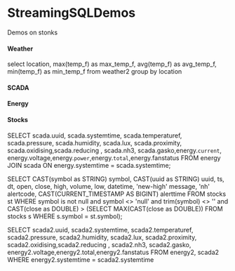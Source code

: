 # StreamingSQLDemos
Demos on stonks



#### Weather

select location, max(temp_f) as max_temp_f, avg(temp_f) as avg_temp_f, min(temp_f) as min_temp_f from weather2 
group by location

#### SCADA

#### Energy

#### Stocks



SELECT scada.uuid, scada.systemtime, scada.temperaturef, scada.pressure, scada.humidity, scada.lux, scada.proximity, 
scada.oxidising,scada.reducing , scada.nh3, scada.gasko,energy.`current`, energy.voltage,energy.`power`,energy.`total`,energy.fanstatus
FROM energy JOIN scada ON energy.systemtime = scada.systemtime;


SELECT CAST(symbol as STRING) symbol, CAST(uuid as STRING) uuid, ts, dt, open, close, high, volume, low, datetime, 'new-high' message, 'nh' alertcode, CAST(CURRENT_TIMESTAMP AS BIGINT) alerttime FROM stocks st WHERE symbol is not null and symbol <> 'null' and trim(symbol) <> '' and CAST(close as DOUBLE) > (SELECT MAX(CAST(close as DOUBLE)) FROM stocks s WHERE s.symbol = st.symbol);

SELECT scada2.uuid, scada2.systemtime, scada2.temperaturef, 
scada2.pressure, scada2.humidity, scada2.lux, scada2.proximity, 
scada2.oxidising,scada2.reducing , scada2.nh3, 
scada2.gasko, energy2.voltage,energy2.total,energy2.fanstatus 
FROM energy2, scada2 
WHERE energy2.systemtime = scada2.systemtime
